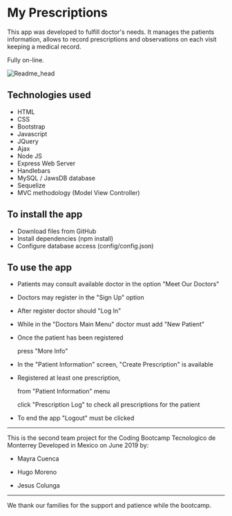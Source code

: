 # My Prescriptions

This app was developed to fulfill doctor's needs. It manages the patients information, allows to record prescriptions and observations on each visit keeping a medical record.

Fully on-line.



![Readme_head](Readme_head.png)





## Technologies used

- HTML
- CSS
- Bootstrap
- Javascript
- JQuery
- Ajax
- Node JS
- Express Web Server
- Handlebars
- MySQL / JawsDB database
- Sequelize
- MVC methodology (Model View Controller)



## To install the app

- Download files from GitHub
- Install dependencies (npm install)
- Configure database access (config/config.json)



## To use the app

- Patients may consult available doctor in the option "Meet Our Doctors"

- Doctors may register in the "Sign Up" option

- After register doctor should "Log In"

- While in the "Doctors Main Menu" doctor must add "New Patient"

- Once the patient has been registered

  press "More Info"

- In the "Patient Information" screen, "Create Prescription" is available

- Registered at least one prescription,

  from "Patient Information" menu

  click "Prescription Log" to check all prescriptions for the patient

- To end the app "Logout" must be clicked

  

----------------

This is the second team project for the Coding Bootcamp Tecnologico de Monterrey Developed in Mexico on June 2019 by:

* Mayra Cuenca

* Hugo Moreno

* Jesus Colunga

---

We thank our families for the support and patience while the bootcamp.
